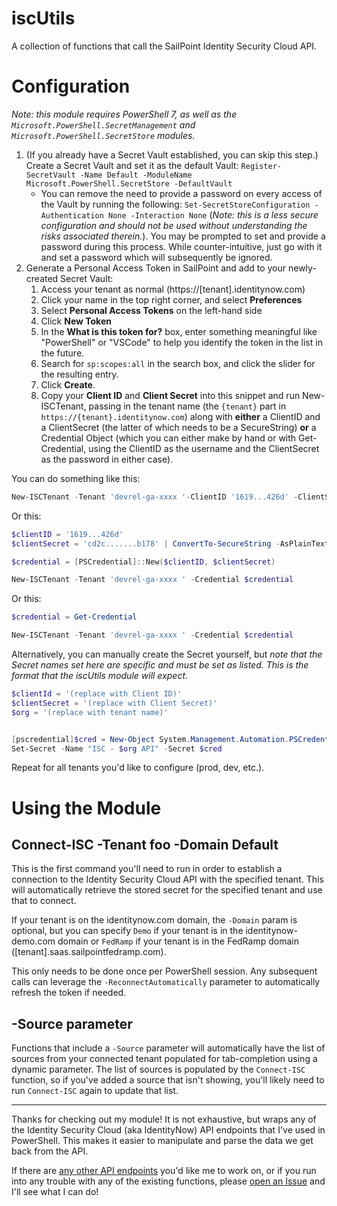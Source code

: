 # iscUtils
 A collection of functions that call the SailPoint Identity Security Cloud API.

# Configuration
*Note: this module requires PowerShell 7, as well as the `Microsoft.PowerShell.SecretManagement` and `Microsoft.PowerShell.SecretStore` modules.*

1. (If you already have a Secret Vault established, you can skip this step.) Create a Secret Vault and set it as the default Vault: `Register-SecretVault -Name Default -ModuleName Microsoft.PowerShell.SecretStore -DefaultVault`
   - You can remove the need to provide a password on every access of the Vault by running the following: `Set-SecretStoreConfiguration -Authentication None -Interaction None` (*Note: this is a less secure configuration and should not be used without understanding the risks associated therein.*). You may be prompted to set and provide a password during this process. While counter-intuitive, just go with it and set a password which will subsequently be ignored.
2. Generate a Personal Access Token in SailPoint and add to your newly-created Secret Vault:
   1. Access your tenant as normal (https://[tenant].identitynow.com)
   2. Click your name in the top right corner, and select **Preferences**
   3. Select **Personal Access Tokens** on the left-hand side
   4. Click **New Token**
   5. In the **What is this token for?** box, enter something meaningful like "PowerShell" or "VSCode" to help you identify the token in the list in the future.
   6. Search for `sp:scopes:all` in the search box, and click the slider for the resulting entry.
   7. Click **Create**.
   8. Copy your **Client ID** and **Client Secret** into this snippet and run New-ISCTenant, passing in the tenant name (the `{tenant}` part in `https://{tenant}.identitynow.com`) along with **either** a ClientID and a ClientSecret (the latter of which needs to be a SecureString) **or** a Credential Object (which you can either make by hand or with Get-Credential, using the ClientID as the username and the ClientSecret as the password in either case).

You can do something like this:
```powershell
New-ISCTenant -Tenant 'devrel-ga-xxxx '-ClientID '1619...426d' -ClientSecret ('cd2c.......b178' | ConvertTo-SecureString -AsPlainText -Force)
```
Or this:
```powershell
$clientID = '1619...426d'
$clientSecret = 'cd2c.......b178' | ConvertTo-SecureString -AsPlainText -Force

$credential = [PSCredential]::New($clientID, $clientSecret)

New-ISCTenant -Tenant 'devrel-ga-xxxx ' -Credential $credential
```
Or this:
```powershell
$credential = Get-Credential

New-ISCTenant -Tenant 'devrel-ga-xxxx ' -Credential $credential
```
Alternatively, you can manually create the Secret yourself, but *note that the Secret names set here are specific and must be set as listed. This is the format that the iscUtils module will expect*. 
```powershell
$clientId = '(replace with Client ID)'
$clientSecret = '(replace with Client Secret)'
$org = '(replace with tenant name)'


[pscredential]$cred = New-Object System.Management.Automation.PSCredential ($clientId, (ConvertTo-SecureString $clientSecret -AsPlainText -Force))
Set-Secret -Name "ISC - $org API" -Secret $cred
```

Repeat for all tenants you'd like to configure (prod, dev, etc.).

# Using the Module

## Connect-ISC -Tenant foo -Domain Default
This is the first command you'll need to run in order to establish a connection to the Identity Security Cloud API with the specified tenant. This will automatically retrieve the stored secret for the specified tenant and use that to connect.

If your tenant is on the identitynow.com domain, the `-Domain` param is optional, but you can specify `Demo` if your tenant is in the identitynow-demo.com domain or `FedRamp` if your tenant is in the FedRamp domain ([tenant].saas.sailpointfedramp.com).

This only needs to be done once per PowerShell session. Any subsequent calls can leverage the `-ReconnectAutomatically` parameter to automatically refresh the token if needed.

## -Source parameter
Functions that include a `-Source` parameter will automatically have the list of sources from your connected tenant populated for tab-completion using a dynamic parameter. The list of sources is populated by the `Connect-ISC` function, so if you've added a source that isn't showing, you'll likely need to run `Connect-ISC` again to update that list.

---

Thanks for checking out my module! It is not exhaustive, but wraps any of the Identity Security Cloud (aka IdentityNow) API endpoints that I've used in PowerShell. This makes it easier to manipulate and parse the data we get back from the API.

If there are [any other API endpoints](https://developer.sailpoint.com/docs/api/v3/) you'd like me to work on, or if you run into any trouble with any of the existing functions, please [open an Issue](https://github.com/sup3rmark/iscUtils/issues/new) and I'll see what I can do!
